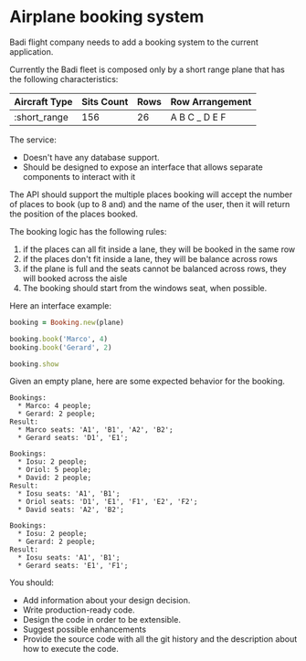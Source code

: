 # Airplane booking system

Badi flight company needs to add a booking system to the current application.

Currently the Badi fleet is composed only by a short range plane that has the following characteristics:

| Aircraft Type | Sits Count  | Rows        | Row Arrangement          |
|---------------|-------------|-------------|--------------------------|
| :short_range  | 156         | 26          | A B C _ D E F            |


The service:

- Doesn't have any database support.
- Should be designed to expose an interface that allows separate components to interact with it

The API should support the multiple places booking will accept the number of places to book (up to 8 and) and the name of the user, then it will return the position of the places booked.

The booking logic has the following rules:

1) if the places can all fit inside a lane, they will be booked in the same row
2) if the places don't fit inside a lane, they will be balance across rows
3) if the plane is full and the seats cannot be balanced across rows, they will booked across the aisle
4) The booking should start from the windows seat, when possible.


Here an interface example:
```ruby
booking = Booking.new(plane)

booking.book('Marco', 4)
booking.book('Gerard', 2)

booking.show
```

Given an empty plane, here are some expected behavior for the booking.
```
Bookings: 
  * Marco: 4 people;
  * Gerard: 2 people;
Result: 
  * Marco seats: 'A1', 'B1', 'A2', 'B2'; 
  * Gerard seats: 'D1', 'E1';

Bookings: 
  * Iosu: 2 people;
  * Oriol: 5 people;
  * David: 2 people;
Result: 
  * Iosu seats: 'A1', 'B1'; 
  * Oriol seats: 'D1', 'E1', 'F1', 'E2', 'F2'; 
  * David seats: 'A2', 'B2'; 

Bookings: 
  * Iosu: 2 people;
  * Gerard: 2 people;
Result: 
  * Iosu seats: 'A1', 'B1'; 
  * Gerard seats: 'E1', 'F1'; 
```

You should:

- Add information about your design decision.
- Write production-ready code.
- Design the code in order to be extensible.
- Suggest possible enhancements
- Provide the source code with all the git history and the description about how to execute the code.
